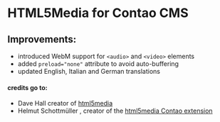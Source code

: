 # HTML5Media for Contao CMS

## Improvements:

* introduced WebM support for `<audio>` and `<video>` elements
* added `preload="none"` attribute to avoid auto-buffering
* updated English, Italian and German translations

#### credits go to:
* Dave Hall creator of [html5media](https://github.com/etianen/html5media)
* Helmut Schottmüller , creator of the [html5media Contao extension](http://www.contao.org/de/extension-list/view/html5media.10000029.de.html)